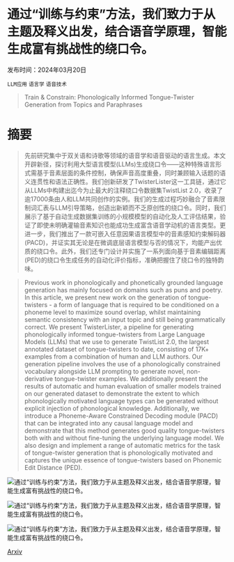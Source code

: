 # 通过“训练与约束”方法，我们致力于从主题及释义出发，结合语音学原理，智能生成富有挑战性的绕口令。

发布时间：2024年03月20日

`LLM应用` `语言学` `语音技术`

> Train & Constrain: Phonologically Informed Tongue-Twister Generation from Topics and Paraphrases

# 摘要

> 先前研究集中于双关语和诗歌等领域的语音学和语音驱动的语言生成。本文开辟新径，探讨利用大型语言模型(LLMs)生成绕口令——这种特殊语言形式需基于音素层面的条件控制，确保声音高度重叠，同时兼顾输入话题的语义连贯性和语法正确性。我们创新研发了TwisterLister这一工具链，通过它从LLMs中构建出迄今为止最大的注释绕口令数据集TwistList 2.0，收录了逾17000条由人和LLM共同创作的实例。我们的生成过程巧妙融合了音素限制词汇表与LLM引导策略，创造出新颖而不乏原创性的绕口令。同时，我们展示了基于自动生成数据集训练的小规模模型的自动化及人工评估结果，验证了即使未明确灌输音素知识也能成功生成富含语音学动机的语言类型。更进一步，我们推出了一款可嵌入任意因果语言模型中的音素感知约束解码器(PACD)，并证实其无论是在微调底层语言模型与否的情况下，均能产出优质的绕口令。此外，我们还专门设计并实施了一系列面向基于音素编辑距离(PED)的绕口令生成任务的自动化评价指标，准确把握住了绕口令的独特韵味。

> Previous work in phonologically and phonetically grounded language generation has mainly focused on domains such as puns and poetry. In this article, we present new work on the generation of tongue-twisters - a form of language that is required to be conditioned on a phoneme level to maximize sound overlap, whilst maintaining semantic consistency with an input topic and still being grammatically correct. We present TwisterLister, a pipeline for generating phonologically informed tongue-twisters from Large Language Models (LLMs) that we use to generate TwistList 2.0, the largest annotated dataset of tongue-twisters to date, consisting of 17K+ examples from a combination of human and LLM authors. Our generation pipeline involves the use of a phonologically constrained vocabulary alongside LLM prompting to generate novel, non-derivative tongue-twister examples. We additionally present the results of automatic and human evaluation of smaller models trained on our generated dataset to demonstrate the extent to which phonologically motivated language types can be generated without explicit injection of phonological knowledge. Additionally, we introduce a Phoneme-Aware Constrained Decoding module (PACD) that can be integrated into any causal language model and demonstrate that this method generates good quality tongue-twisters both with and without fine-tuning the underlying language model. We also design and implement a range of automatic metrics for the task of tongue-twister generation that is phonologically motivated and captures the unique essence of tongue-twisters based on Phonemic Edit Distance (PED).

![通过“训练与约束”方法，我们致力于从主题及释义出发，结合语音学原理，智能生成富有挑战性的绕口令。](../../../paper_images/2403.13901/CL_task.png)

![通过“训练与约束”方法，我们致力于从主题及释义出发，结合语音学原理，智能生成富有挑战性的绕口令。](../../../paper_images/2403.13901/IPA_consonants.png)

![通过“训练与约束”方法，我们致力于从主题及释义出发，结合语音学原理，智能生成富有挑战性的绕口令。](../../../paper_images/2403.13901/CL_pipeline.png)

[Arxiv](https://arxiv.org/abs/2403.13901)